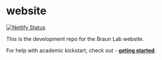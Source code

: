 # website

[![Netlify Status](https://api.netlify.com/api/v1/badges/c1cbdf5d-97e1-4fd5-8315-fa47c13d9d9f/deploy-status)](https://app.netlify.com/sites/nostalgic-hoover-e36fbc/deploys)

This is the development repo for the Braun Lab website.

For help with academic kickstart, check out - [**geting started**](#install).

